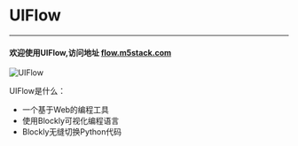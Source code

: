 # UIFlow
___________________

#### 欢迎使用UIFlow,访问地址 [flow.m5stack.com](http://flow.m5stack.com/)

![UIFlow](/image/Poster/UIFlow.jpg)

UIFlow是什么：
* 一个基于Web的编程工具
* 使用Blockly可视化编程语言
* Blockly无缝切换Python代码